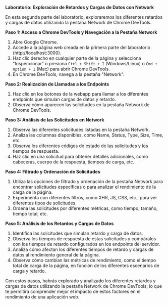 **Laboratorio: Exploración de Retardos y Cargas de Datos con Network**

En esta segunda parte del laboratorio, exploraremos los diferentes retardos y cargas de datos utilizando la pestaña Network de Chrome DevTools.

**Paso 1: Acceso a Chrome DevTools y Navegación a la Pestaña Network**

1. Abre Google Chrome.
2. Accede a la página web creada en la primera parte del laboratorio (http://localhost:3000).
3. Haz clic derecho en cualquier parte de la página y selecciona "Inspeccionar" o presiona `Ctrl + Shift + I` (Windows/Linux) o `Cmd + Option + I` (Mac) para abrir Chrome DevTools.
4. En Chrome DevTools, navega a la pestaña "Network".

**Paso 2: Realización de Llamadas a los Endpoints**

1. Haz clic en los botones de la webapp para llamar a los diferentes endpoints que simulan cargas de datos y retardo.
2. Observa cómo aparecen las solicitudes en la pestaña Network de Chrome DevTools.

**Paso 3: Análisis de las Solicitudes en Network**

1. Observa las diferentes solicitudes listadas en la pestaña Network.
2. Analiza las columnas disponibles, como Name, Status, Type, Size, Time, etc.
3. Observa los diferentes códigos de estado de las solicitudes y los tiempos de respuesta.
4. Haz clic en una solicitud para obtener detalles adicionales, como cabeceras, cuerpo de la respuesta, tiempos de carga, etc.

**Paso 4: Filtrado y Ordenación de Solicitudes**

1. Utiliza las opciones de filtrado y ordenación de la pestaña Network para encontrar solicitudes específicas o para analizar el rendimiento de la carga de la página.
2. Experimenta con diferentes filtros, como XHR, JS, CSS, etc., para ver diferentes tipos de solicitudes.
3. Ordena las solicitudes por diferentes métricas, como tiempo, tamaño, tiempo total, etc.

**Paso 5: Análisis de los Retardos y Cargas de Datos**

1. Identifica las solicitudes que simulan retardo y carga de datos.
2. Observa los tiempos de respuesta de estas solicitudes y compáralos con los tiempos de retardo configurados en los endpoints del servidor.
3. Analiza cómo afectan los diferentes tiempos de retardo y cargas de datos al rendimiento general de la página.
4. Observa cómo cambian las métricas de rendimiento, como el tiempo total de carga de la página, en función de los diferentes escenarios de carga y retardo.

Con estos pasos, habrás explorado y analizado los diferentes retardos y cargas de datos utilizando la pestaña Network de Chrome DevTools, lo que te permitirá comprender mejor el impacto de estos factores en el rendimiento de una aplicación web.